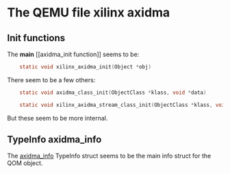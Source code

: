 # The QEMU file xilinx axidma

## Init functions

The **main** [[axidma_init function]] seems to be:

```c
	static void xilinx_axidma_init(Object *obj)
```


There seem to be a few others:

```c
	static void axidma_class_init(ObjectClass *klass, void *data)

	static void xilinx_axidma_stream_class_init(ObjectClass *klass, void *data)
```

But these seem to be more internal.

## TypeInfo axidma_info

The [axidma_info](Work/qemu-docs/axidma_info) TypeInfo struct seems to be the main info struct for the QOM object.